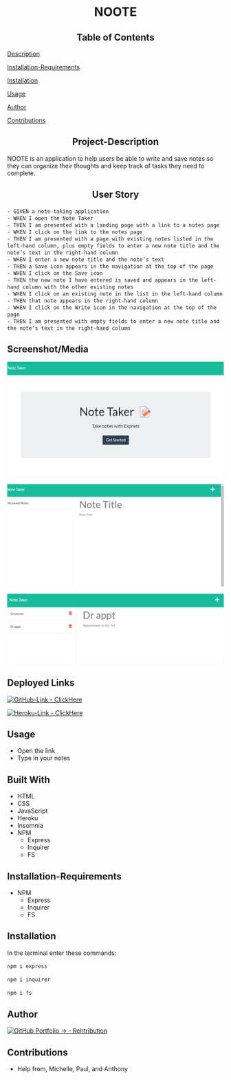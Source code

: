 <h1 align="center">NOOTE</h1>

<h2 align="center">Table of Contents</h2>

  [Description](#Project-Description)
  
  [Installation-Requirements](#Installation-Requirements)
  
  [Installation](#Installation)
  
  [Usage](#Usage)
  
  [Author](#Author) 

  [Contributions](#Contributions)
  

<h2 align="center">Project-Description</h2>
NOOTE is an application to help users be able to write and save notes so they can organize their thoughts and keep track of tasks they need to complete.

<h2 align="center">User Story</h2>

```
- GIVEN a note-taking application
- WHEN I open the Note Taker
- THEN I am presented with a landing page with a link to a notes page
- WHEN I click on the link to the notes page
- THEN I am presented with a page with existing notes listed in the left-hand column, plus empty fields to enter a new note title and the note’s text in the right-hand column
- WHEN I enter a new note title and the note’s text
- THEN a Save icon appears in the navigation at the top of the page
- WHEN I click on the Save icon
- THEN the new note I have entered is saved and appears in the left-hand column with the other existing notes
- WHEN I click on an existing note in the list in the left-hand column
- THEN that note appears in the right-hand column
- WHEN I click on the Write icon in the navigation at the top of the page
- THEN I am presented with empty fields to enter a new note title and the note’s text in the right-hand column
```

## Screenshot/Media

![homepage screenshot](https://github.com/Rehtribution/11-noote/blob/d8a07a6e23947c8e9dcccc675be4ab21dd1ef2ca/public/assets/images/Screenshot%201.jpg)

![screenshot 2](https://github.com/Rehtribution/11-noote/blob/d8a07a6e23947c8e9dcccc675be4ab21dd1ef2ca/public/assets/images/Screenshot%202.png)

![screenshot 3](https://github.com/Rehtribution/11-noote/blob/d8a07a6e23947c8e9dcccc675be4ab21dd1ef2ca/public/assets/images/Screenshot%203.png)


## Deployed Links

[![GitHub-Link - ClickHere](https://img.shields.io/badge/GitHub--Link-ClickHere-blue?style=for-the-badge)](https://rehtribution.github.io/11-noote/)

[![Heroku-Link - ClickHere](https://img.shields.io/badge/HerokuLink-ClickHere-purple?style=for-the-badge)](https://tranquil-fortress-15079.herokuapp.com)

## Usage
- Open the link
- Type in your notes

## Built With

- HTML
- CSS
- JavaScript
- Heroku
- Insomnia
- NPM
    - Express
    - Inquirer
    - FS

## Installation-Requirements
- NPM
    - Express
    - Inquirer
    - FS

    
## Installation
In the terminal enter these commands:
```bash
npm i express
```
```bash
npm i inquirer
```
```bash
npm i fs
```


## Author

[![GitHub Portfolio -> - Rehtribution](https://img.shields.io/badge/GitHub_Portfolio_-->-Rehtribution-1f425f?style=for-the-badge)](https://github.com/Rehtribution)

## Contributions

- Help from, Michelle, Paul, and Anthony
